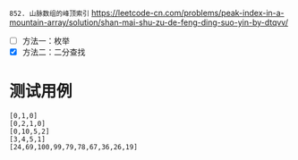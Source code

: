 
`852. 山脉数组的峰顶索引` https://leetcode-cn.com/problems/peak-index-in-a-mountain-array/solution/shan-mai-shu-zu-de-feng-ding-suo-yin-by-dtqvv/
- [ ] 方法一：枚举
- [x] 方法二：二分查找

# 测试用例

```
[0,1,0]
[0,2,1,0]
[0,10,5,2]
[3,4,5,1]
[24,69,100,99,79,78,67,36,26,19]
```
